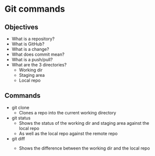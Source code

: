 # Git commands

## Objectives

- What is a repository?
- What is GitHub? 
- What is a change?
- What does commit mean? 
- What is a push/pull?
- What are the 3 directories? 
    - Working dir
    - Staging area
    - Local repo


## Commands

- git clone <link>
    - Clones a repo into the current working directory
- git status 
    - Shows the status of the working dir and staging area against the local repo 
    - As well as the local repo against the remote repo 
-  git diff <file>
    - Shows the difference between the working dir and the local repo 